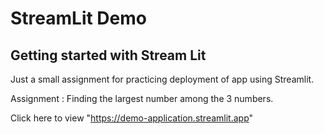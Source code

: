 # StreamLit Demo


## Getting started with Stream Lit

Just a small assignment for practicing deployment of app using Streamlit.

Assignment : Finding the largest number among the 3 numbers.

Click here to view "https://demo-application.streamlit.app"
